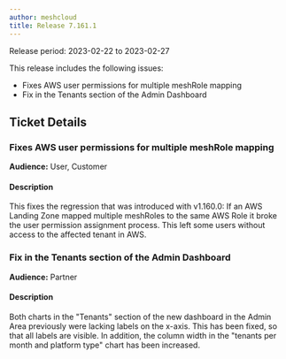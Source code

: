 ```yaml
---
author: meshcloud
title: Release 7.161.1
---
```


Release period: 2023-02-22 to 2023-02-27

This release includes the following issues:
* Fixes AWS user permissions for multiple meshRole mapping
* Fix in the Tenants section of the Admin Dashboard
<!--truncate-->

## Ticket Details
### Fixes AWS user permissions for multiple meshRole mapping
**Audience:** User, Customer<br>

#### Description
This fixes the regression that was introduced with v1.160.0: If an AWS Landing Zone mapped
multiple meshRoles to the same AWS Role it broke the user permission assignment process.
This left some users without access to the affected tenant in AWS.

### Fix in the Tenants section of the Admin Dashboard
**Audience:** Partner<br>

#### Description
Both charts in the "Tenants" section of the new dashboard in the Admin Area previously
were lacking labels on the x-axis. This has been fixed, so that all labels are
visible.
In addition, the column width in the "tenants per month and platform type"
chart has been increased.

